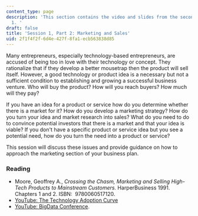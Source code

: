 ```yaml
---
content_type: page
description: 'This section contains the video and slides from the second half of Session
  1. '
draft: false
title: 'Session 1, Part 2: Marketing and Sales'
uid: 2f1f4f2f-6d4e-427f-8fa1-ecb563838d85
---
```

Many entrepreneurs, especially technology-based entrepreneurs, are accused of being too in love with their technology or concept. They rationalize that if they develop a better mousetrap then the product will sell itself. However, a good technology or product idea is a necessary but not a sufficient condition to establishing and growing a successful business venture. Who will buy the product? How will you reach buyers? How much will they pay?

If you have an idea for a product or service how do you determine whether there is a market for it? How do you develop a marketing strategy? How do you turn your idea and market research into sales? What do you need to do to convince potential investors that there is a market and that your idea is viable? If you don't have a specific product or service idea but you see a potential need, how do you turn the need into a product or service?

This session will discuss these issues and provide guidance on how to approach the marketing section of your business plan.

### Reading

- Moore, Geoffrey A., *Crossing the Chasm, Marketing and Selling High-Tech Products to Mainstream Customers.* HarperBusiness 1991. Chapters 1 and 2. ISBN: ‎ 9780060517120. 
- [YouTube: The Technology Adoption Curve](https://www.youtube.com/watch?v=Y-97AXOPzJo) 
- [YouTube: BigData Conference](https://www.youtube.com/watch?v=Zwh8ThUqeC8).